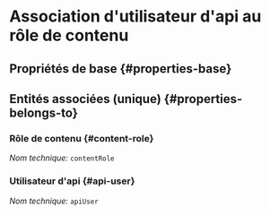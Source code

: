 # Association d'utilisateur d'api au rôle de contenu
<!--- THIS FILE IS GENERATED PLEASE DO NOT EDIT IT DIRECTLY --->



## Propriétés de base {#properties-base}



## Entités associées (unique) {#properties-belongs-to}

### Rôle de contenu {#content-role}



*Nom technique:* ```contentRole```

### Utilisateur d'api {#api-user}



*Nom technique:* ```apiUser```





